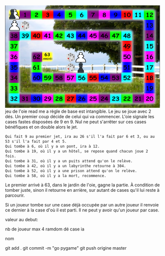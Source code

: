![alt tag](https://github.com/tartempion-sdr/jeu-de-l-oie/blob/master/assets/capture-decran-de-2023-03-08-00-26-29.png)
jeu de l'oie read me
a règle de base est intangible. Le jeu se joue avec 2 dés. Un premier coup décide de celui qui va commencer. L'oie signale les cases fastes disposées de 9 en 9. Nul ne peut s'arrêter sur ces cases bénéfiques et on double alors le jet.

    Qui fait 9 au premier jet, ira au 26 s'il l'a fait par 6 et 3, ou au 53 s'il l'a fait par 4 et 5.
    Qui tombe à 6, où il y a un pont, ira à 12.
    Qui tombe à 19, où il y a un hôtel, se repose quand chacun joue 2 fois.
    Qui tombe à 31, où il y a un puits attend qu'on le relève.
    Qui tombe à 42, où il y a un labyrinthe retourne à 304.
    Qui tombe à 52, où il y a une prison attend qu'on le relève.
    Qui tombe à 58, où il y a la mort, recommence.

Le premier arrivé à 63, dans le jardin de l'oie, gagne la partie. À condition de tomber juste, sinon il retourne en arrière, sur autant de cases qu'il lui reste à parcourir.

Si un joueur tombe sur une case déjà occupée par un autre joueur il renvoie ce dernier à la case d'où il est parti. Il ne peut y avoir qu'un joueur par case. 


valeur au debut: 

nb de joueur max 4
ramdom dé
case 
ia

nom


git add .
git commit -m "go pygame"
git push origine master

